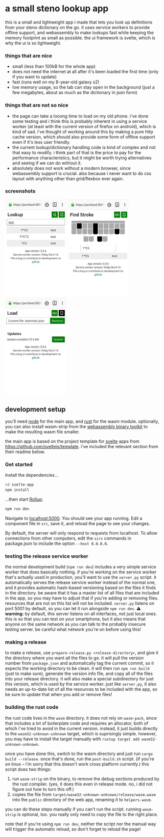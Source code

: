 # a small steno lookup app

this is a small and lightweight app i made that lets you look up definitions from your steno dictionary on the go. it uses service workers to provide offline support, and webassembly to make lookups fast while keeping the memory footprint as small as possible. the ui framework is svelte, which is why the ui is so lightweight.

### things that are nice

- small (less than 100kB for the whole app)
- does not need the internet at all after it's been loaded the first time (only if you want to update)
- fast (runs well on my 8-year-old galaxy s2)
- low memory usage, so the tab can stay open in the background (just a few megabytes, about as much as the dictionary in json form)

### things that are not so nice

- the page can take a looong time to load on my old phone. i've done some testing and i think this is probably inherent in using a service worker (at least with the current version of firefox on android), which is kind of sad. i've thought of working around this by making a pure http cache version, which *should* also provide some form of offline support even if it's less user friendly.
- the current lookup/dictionary handling code is kind of complex and not that easy to modify. i think part of that is the price to pay for the performance characteristics, but it might be worth trying alternatives and seeing if we can do without it.
- absolutely does not work without a modern browser, since webassembly support is crucial. also because i never want to do css layout with anything other than grid/flexbox ever again.

### screenshots

<img alt="screenshot of the app in lookup mode. there is a title, two buttons for switching to the other modes, a text entry box with the word &quot;test&quot; entered, and a list of results that shows definitions translating to &quot;test&quot;" src="screenshot-lookup.jpg" width="200" /> <img alt="screenshot of the app in find stroke mode. below the title and mode buttons is a schema of a steno keyboard, with some keys highlighted. there is also a text entry box with the characters &quot;T\*ES&quot;, corresponding to the stroke shown by the keyboard. below that is a single result, showing that &quot;T\*ES&quot; translates to &quot;test&quot;." src="screenshot-find-stroke.jpg" width="200" /> <img alt="screenshot of the dictionary load screen. below the header is a box showing the currently loaded dictionary, with the option to remove it. below that is a subheading saying &quot;Updates&quot;, some text saying that an update is available, and a button saying &quot;Update!&quot;." src="screenshot-load.jpg" width="200" />


## development setup

you'll need [node](https://nodejs.org) for the main app, and [rust](https://www.rust-lang.org/) for the wasm module. optionally, you can also install wasm-strip from the [webassembly binary toolkit](https://github.com/WebAssembly/wabt) to make the resulting wasm file smaller.

the main app is based on the project template for [svelte](https://svelte.dev) apps from https://github.com/sveltejs/template. i've included the relevant section from their readme below.

### Get started

Install the dependencies...

```bash
cd svelte-app
npm install
```

...then start [Rollup](https://rollupjs.org):

```bash
npm run dev
```

Navigate to [localhost:5000](http://localhost:5000). You should see your app running. Edit a component file in `src`, save it, and reload the page to see your changes.

By default, the server will only respond to requests from localhost. To allow connections from other computers, edit the `sirv` commands in package.json to include the option `--host 0.0.0.0`.

### testing the release service worker

the normal development build (`npm run dev`) includes a very simple service worker that does basically nothing. if you're working on the service worker that's actually used in production, you'll want to use the `server.py` script. it automatically serves the release service worker instead of the normal one, and it provides automatic hash-based versioning based on the files it finds in the directory. be aware that it has a master list of all files that are included in the app, so you may have to adjust that if you're adding or removing files. resources that are not on this list will not be included. `server.py` listens on port 5001 by default, so you can let it run alongside `npm run dev`. ⚠ **warning:** by default, this server listens on all interfaces, not just local ones. this is so that you can test on your smartphone, but it also means that anyone on the same network as you can talk to the probably insecure testing server. be careful what network you're on before using this!

### making a release

to make a release, use `prepare-release.py <release-directory>`, and give it the directory where you want all the files to go. it will pull the version number from `package.json` and automatically tag the current commit, so it expects the working directory to be clean. it will then run `npm run build` (just to make sure), generate the version info file, and copy all of the files into your release directory. it will also make a special subdirectory for just this version, which is used by the service worker. just like `server.py`, it also needs an up-to-date list of all the resources to be included with the app, so be sure to update that when you add or remove files!

### building the rust code

the rust code lives in the `wasm` directory. it does not rely on `wasm-pack`, since that includes a lot of boilerplate code and requires an allocator, both of which i've tried to avoid in the current version. instead, it just builds directly to the `wasm32-unknown-unknown` target, which is suprisingly simple. however, you may have to install the target manually with `rustup target add wasm32-unknown-unknown`.

once you have done this, switch to the wasm directory and just run `cargo build --release`. once that's done, run the `post-build.sh` script. (if you're on linux – i'm sorry that this doesn't work cross platform currently.) this script does two things:

1. run `wasm-strip` on the binary, to remove the debug sections produced by the rust compiler. (yes, it does this even in release mode. no, i did not figure out how to turn this off.)
2. copies the file from `target/wasm32-unknown-unknown/release/wasm.wasm` into the `public` directory of the web app, renaming it to `helpers.wasm`.

you can do these steps manually if you can't run the script. running `wasm-strip` is optional, too. you really only need to copy the file to the right place.

note that if you're using `npm run dev`, neither the script nor the manual way will trigger the automatic reload, so don't forget to reload the page!
